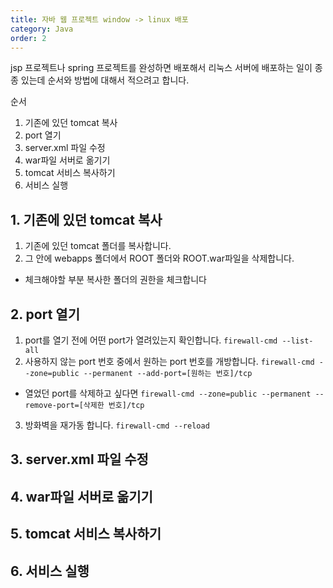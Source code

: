 ```yaml
---
title: 자바 웹 프로젝트 window -> linux 배포
category: Java
order: 2
---
```


jsp 프로젝트나 spring 프로젝트를 완성하면 배포해서 리눅스 서버에 배포하는 일이 종종 있는데 순서와 방법에 대해서 적으려고 합니다.  

순서
1. 기존에 있던 tomcat 복사  
2. port 열기
3. server.xml 파일 수정
4. war파일 서버로 옮기기
5. tomcat 서비스 복사하기 
6. 서비스 실행  



## 1. 기존에 있던 tomcat 복사  
  1. 기존에 있던 tomcat 폴더를 복사합니다.
  2. 그 안에 webapps 폴더에서 ROOT 폴더와 ROOT.war파일을 삭제합니다.
  - 체크해야할 부분 복사한 폴더의 권한을 체크합니다

## 2. port 열기
  1. port를 열기 전에 어떤 port가 열려있는지 확인합니다. 
  `
  firewall-cmd --list-all
  `
  2. 사용하지 않는 port 번호 중에서 원하는 port 번호를 개방합니다.
  `
  firewall-cmd --zone=public --permanent --add-port=[원하는 번호]/tcp
  `
  - 열었던 port를 삭제하고 싶다면
  `
  firewall-cmd --zone=public --permanent --remove-port=[삭제한 번호]/tcp
  `

  3. 방화벽을 재가동 합니다.
  `
  firewall-cmd --reload
  `

## 3. server.xml 파일 수정

## 4. war파일 서버로 옮기기
## 5. tomcat 서비스 복사하기 
## 6. 서비스 실행  

